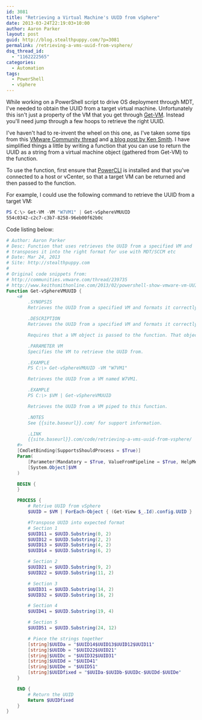 ```yaml
---
id: 3081
title: "Retrieving a Virtual Machine's UUID from vSphere"
date: 2013-03-24T22:19:03+10:00
author: Aaron Parker
layout: post
guid: http://blog.stealthpuppy.com/?p=3081
permalink: /retrieving-a-vms-uuid-from-vsphere/
dsq_thread_id:
  - "1162222565"
categories:
  - Automation
tags:
  - PowerShell
  - vSphere
---
```

While working on a PowerShell script to drive OS deployment through MDT, I've needed to obtain the UUID from a target virtual machine. Unfortunately this isn't just a property of the VM that you get through [Get-VM](http://www.vmware.com/support/developer/PowerCLI/PowerCLI41U1/html/Get-VM.html). Instead you'll need jump through a few hoops to retrieve the right UUID.

I've haven't had to re-invent the wheel on this one, as I've taken some tips from this [VMware Community thread](http://communities.vmware.com/thread/239735) and [a blog post by Ken Smith](http://www.keithsmithonline.com/2013/02/powershell-show-vmware-vm-UUID.html). I have simplified things a little by writing a function that you can use to return the UUID as a string from a virtual machine object (gathered from Get-VM) to the function.

To use the function, first ensure that [PowerCLI](http://communities.vmware.com/community/vmtn/server/vsphere/automationtools/powercli) is installed and that you've connected to a host or vCenter, so that a target VM can be returned and then passed to the function.

For example, I could use the following command to retrieve the UUID from a target VM:

```powershell
PS C:\> Get-VM -VM "W7VM1" | Get-vSphereVMUUID  
554c0342-c2c7-c3b7-8258-96eb00f62b0c
```

Code listing below:

```powershell
# Author: Aaron Parker  
# Desc: Function that uses retrieves the UUID from a specified VM and  
# transposes it into the right format for use with MDT/SCCM etc  
# Date: Mar 24, 2013  
# Site: http://stealthpuppy.com  
#  
# Original code snippets from:  
# http://communities.vmware.com/thread/239735  
# http://www.keithsmithonline.com/2013/02/powershell-show-vmware-vm-UUID.html  
Function Get-vSphereVMUUID {  
    <#  
        .SYNOPSIS  
        Retrieves the UUID from a specified VM and formats it correctly for use with MDT/SCCM etc.

        .DESCRIPTION  
        Retrieves the UUID from a specified VM and formats it correctly for use with MDT/SCCM etc. Returns the UUID as a string that can be passed to other functions.

        Requires that a VM object is passed to the function. That object will first have to be created before being passed to this function.

        .PARAMETER VM  
        Specifies the VM to retrieve the UUID from.

        .EXAMPLE  
        PS C:\> Get-vSphereVMUUID -VM "W7VM1"

        Retrieves the UUID from a VM named W7VM1.

        .EXAMPLE  
        PS C:\> $VM | Get-vSphereVMUUID

        Retrieves the UUID from a VM piped to this function.

        .NOTES  
        See {{site.baseurl}}.com/ for support information.

        .LINK  
        {{site.baseurl}}.com/code/retrieving-a-vms-uuid-from-vsphere/
    #>
    [CmdletBinding(SupportsShouldProcess = $True)]  
    Param(  
        [Parameter(Mandatory = $True, ValueFromPipeline = $True, HelpMessage = "Specify the VM to retrive the UUID from.")]  
        [System.Object]$VM  
    )

    BEGIN {  
    }

    PROCESS {  
        # Retrive UUID from vSphere  
        $UUID = $VM | ForEach-Object { (Get-View $_.Id).config.UUID }

        #Transpose UUID into expected format  
        # Section 1  
        $UUID11 = $UUID.Substring(0, 2)  
        $UUID12 = $UUID.Substring(2, 2)  
        $UUID13 = $UUID.Substring(4, 2)  
        $UUID14 = $UUID.Substring(6, 2)

        # Section 2  
        $UUID21 = $UUID.Substring(9, 2)  
        $UUID22 = $UUID.Substring(11, 2)

        # Section 3  
        $UUID31 = $UUID.Substring(14, 2)  
        $UUID32 = $UUID.Substring(16, 2)

        # Section 4  
        $UUID41 = $UUID.Substring(19, 4)

        # Section 5  
        $UUID51 = $UUID.Substring(24, 12)

        # Piece the strings together  
        [string]$UUIDa = "$UUID14$UUID13$UUID12$UUID11"  
        [string]$UUIDb = "$UUID22$UUID21"  
        [string]$UUIDc = "$UUID32$UUID31"  
        [string]$UUIDd = "$UUID41"  
        [string]$UUIDe = "$UUID51"  
        [string]$UUIDfixed = "$UUIDa-$UUIDb-$UUIDc-$UUIDd-$UUIDe"  
    }

    END {  
        # Return the UUID  
        Return $UUIDfixed  
    }  
}
```